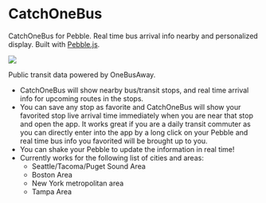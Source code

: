# CatchOneBus
CatchOneBus for Pebble. Real time bus arrival info nearby and personalized display. Built with [Pebble.js](https://github.com/pebble/pebblejs).

[![](http://pblweb.com/badge/55331752ac075102f30000a7/black/medium)](https://apps.getpebble.com/applications/55331752ac075102f30000a7)

Public transit data powered by OneBusAway.
* CatchOneBus will show nearby bus/transit stops, and real time arrival info for upcoming routes in the stops.
* You can save any stop as favorite and CatchOneBus will show your favorited stop live arrival time immediately when you are near that stop and open the app. It works great if you are a daily transit commuter as you can directly enter into the app by a long click on your Pebble and real time bus info you favorited will be brought up to you.
* You can shake your Pebble to update the information in real time!
* Currently works for the following list of cities and areas:
  * Seattle/Tacoma/Puget Sound Area
  * Boston Area
  * New York metropolitan area
  * Tampa Area
